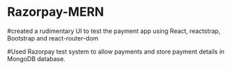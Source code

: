# Razorpay-MERN 

#created a rudimentary UI to test the payment app using React, reactstrap, Bootstrap  and react-router-dom

#Used Razorpay test system to allow payments and store payment details in MongoDB database.

